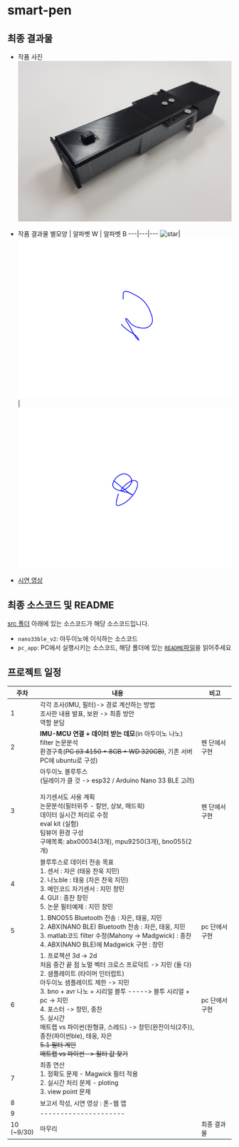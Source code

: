# smart-pen

## 최종 결과물

- 작품 사진
  ![작품 사진](pic/subject_picture.jpg)

- 작품 결과물
  별모양 | 알파벳 W | 알파벳 B
  ---|---|---
  ![star](pic/별.jpg)|![alphabet-w](pic/w.png)|![alphabet-b](pic/b.png)

- [시연 영상](https://youtu.be/AMKU_AyEsPM)

## 최종 소스코드 및 README
[src 폴더](src) 아래에 있는 소스코드가 해당 소스코드입니다.
- `nano33ble_v2`: 아두이노에 이식하는 소스코드
- `pc_app`: PC에서 실행시키는 소스코드,	해당 폴더에 있는 [`README`파일](src/pc_app/readme.md)을 읽어주세요
## 프로젝트 일정

주차|내용|비고
---|---|---
1|각각 조사(IMU, 필터)-> 경로 계산하는 방법<br>조사한 내용 발표, 보완 -> 최종 방안<br>역할 분담|
2|**IMU-MCU 연결 + 데이터 받는 데모**(in 아두이노 나노)<br>filter 논문분석<br>환경구축(~~PC (i3 4150 + 8GB + WD 320GB)~~, 기존 서버PC에 ubuntu로 구성)|펜 단에서 구현
3|아두이노 블루투스<br>(딜레이가 클 것 -> esp32 / Arduino Nano 33 BLE 고려)<br><br>자기센서도 사용 계획<br>논문분석(필터위주 - 칼만, 상보, 매드윅)<br>데이터 실시간 처리로 수정<br>eval kit (실험)<br>팀뷰어 환경 구성<br>구매목록: abx00034(3개), mpu9250(3개), bno055(2개)|펜 단에서 구현
4|블루투스로 데이터 전송 목표<br>1. 센서 : 자은 (태웅 찬욱 지민)<br>2. 나노ble : 태웅 (자은 찬욱 지민)<br>3. 메인코드 자기센서 : 지민 창민<br>4. GUI : 종찬 창민<br>5. 논문 필터예제 : 지민 창민|
5|1. BNO055 Bluetooth 전송 : 자은, 태웅, 지민<br>2. ABX(NANO BLE) Bluetooth 전송 : 자은, 태웅, 지민<br>3. matlab코드 filter 수정(Mahony -> Madgwick) : 종찬<br>4. ABX(NANO BLE)에 Madgwick 구현 : 창민|pc 단에서 구현
6|1. 프로젝션 3d -> 2d<br>처음 중간 끝 점 노멀 벡터 크로스 프로덕트 -> 지민 (둘 다)<br>2. 샘플레이트 (타이머 인터럽트)<br>아두이노 샘플레이트 제한 -> 지민<br>3. bno + avr 나노 + 시리얼 블투 -----> 블투 시리얼 + pc -> 지민<br>4. 포스터 -> 창민, 종찬<br>5. 실시간<br>매트랩 vs 파이썬(원형큐, 스레드) -> 창민(완전이식(2주)), 종찬(파이썬ble), 태웅, 자은<br>~~5.1 필터 게인~~<br>~~매트랩 vs 파이썬 -> 필터 값 찾기~~|pc 단에서 구현
7|최종 연산<br>1. 정확도 문제 - Magwick 필터 적용<br>2. 실시간 처리 문제 - ploting<br>3. view point 문제|
8|보고서 작성, 시연 영상 : 폰-웹 앱|
9|---------------------|
10<br>(~9/30)|마무리|최종 결과물
